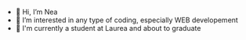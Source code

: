 - 👋 Hi, I’m Nea
- 👀 I’m interested in any type of coding, especially WEB developement
- 🌱 I'm currently a student at Laurea and about to graduate
